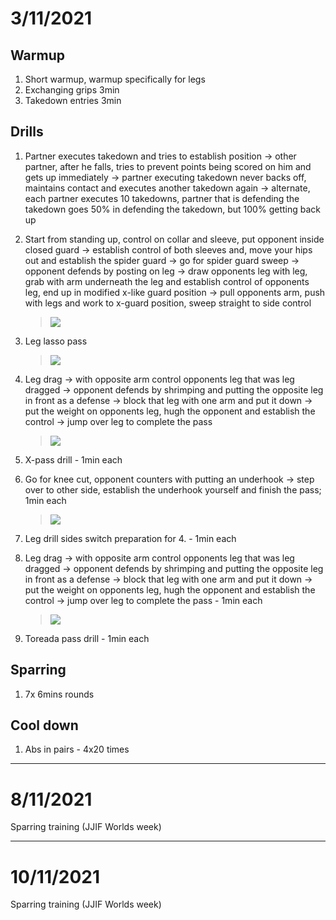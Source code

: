# 3/11/2021

## Warmup

1. Short warmup, warmup specifically for legs
2. Exchanging grips 3min
3. Takedown entries 3min

## Drills

1. Partner executes takedown and tries to establish position → other partner, after he falls, tries to prevent points being scored on him and gets up immediately → partner executing takedown never backs off, maintains contact and executes another takedown again → alternate, each partner executes 10 takedowns, partner that is defending the takedown goes 50% in defending the takedown, but 100% getting back up
2. Start from standing up, control on collar and sleeve, put opponent inside closed guard →  establish control of both sleeves and, move your hips out and establish the spider guard → go for spider guard sweep → opponent defends by posting on leg → draw opponents leg with leg, grab with arm underneath the leg and establish control of opponents leg, end up in modified x-like guard position → pull opponents arm, push with legs and work to x-guard position, sweep straight to side control
    > [![](https://img.youtube.com/vi/5FPm1MCPDGw/0.jpg)](https://www.youtube.com/watch?v=5FPm1MCPDGw)
3. Leg lasso pass
    > [![](https://img.youtube.com/vi/PW9MdNlh25I/0.jpg)](https://www.youtube.com/watch?v=PW9MdNlh25I)
4. Leg drag → with opposite arm control opponents leg that was leg dragged → opponent defends by shrimping and putting the opposite leg in front as a defense → block that leg with one arm and put it down → put the weight on opponents leg, hugh the opponent and establish the control → jump over leg to complete the pass
    > [![](https://img.youtube.com/vi/-Xt2h31ydf0/0.jpg)](https://www.youtube.com/watch?v=-Xt2h31ydf0)
5. X-pass drill - 1min each
6. Go for knee cut, opponent counters with putting an underhook → step over to other side, establish the underhook yourself and finish the pass; 1min each
    > [![](https://img.youtube.com/vi/Adt-G0I4Bh0/0.jpg)](https://www.youtube.com/watch?v=Adt-G0I4Bh0&t=40s)
7. Leg drill sides switch preparation for 4. - 1min each
8. Leg drag → with opposite arm control opponents leg that was leg dragged → opponent defends by shrimping and putting the opposite leg in front as a defense → block that leg with one arm and put it down → put the weight on opponents leg, hugh the opponent and establish the control → jump over leg to complete the pass - 1min each
    > [![](https://img.youtube.com/vi/-Xt2h31ydf0/0.jpg)](https://www.youtube.com/watch?v=-Xt2h31ydf0)

9. Toreada pass drill - 1min each

## Sparring

1. 7x 6mins rounds

## Cool down

1. Abs in pairs - 4x20 times

---

# 8/11/2021

Sparring training (JJIF Worlds week)

---

# 10/11/2021

Sparring training (JJIF Worlds week)
